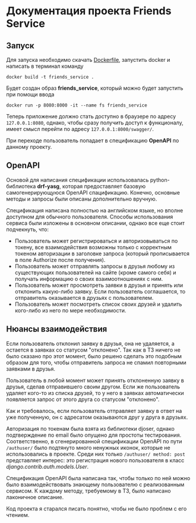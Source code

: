 # Документация проекта Friends Service
## Запуск
Для запуска необходимо скачать [Dockerfile](../FriendsService/Dockerfile), запустить docker и написать в терминал команду 

`docker build -t friends_service .`

Будет создан образ __friends_service__, который можно будет запустить при помощи ввода

`docker run -p 8080:8000 -it --name fs friends_service`

Теперь приложение должно стать доступно в браузере по адресу `127.0.0.1:8080`, однако, чтобы сразу получить доступ к функционалу, имеет смысл  перейти 
по адресу `127.0.0.1:8000/swagger/`.

При переходе пользователь попадает в спецификацию __OpenAPI__ по данному проекту.
## OpenAPI
Основой для написания спецификации использовалась python-библиотека __drf-yasg__, которая предоставляет базовую самогенерирующуюся OpenAPI спацификацию.
Конечно, основные методы и запросы были описаны дополнительно вручную. 

Спецификация написана полностью на английском языке, но вполне доступном для обычного пользователя. Способы использования сервиса были изложены в 
основном описании, однако все еще стоит подчекнуть, что:
- Пользователь может регистрироваться и авторизовываться по токену, все взаимодействия возможны только с корректным токеном авторизации в заголовке 
запроса (который прописывается в поле Authorize после получения). 
- Пользователь может отправлять запросы в друзья любому из существующих пользователей на сайте (кроме самого себя) и получать информацию о своих взаимоотношениях 
с ним.
- Пользователь может просмотреть заявки в друзья и принять или отклонить какую-либо заявку. Если пользователь соглашается, то отправитель оказывается 
в друзьях с пользователем.
- Пользователь может посмотреть список своих друзей и удалить кого-либо из него по мере необходимости.

## Нюансы взаимодействия
Если пользователь отклонил заявку в друзья, она не удаляется, а остается в заявках со статусом "отклонено". Так как в ТЗ ничего не было сказано про этот момент, 
было решено сделать это подобным образом для того, чтобы отправитель запроса не спамил повторными заявками в друзья.

Пользователь в любой момент может принять отклоненную заявку в друзья, сделав отправившего своим другом. Если же пользователь удаляет кого-то из списка 
друзей, то у него в заявках автоматически появляется запрос от этого друга со статусом "отклонено".

Как и требовалось, если пользователь отправляет заявку в ответ на уже полученную, он с адресатом оказываются друг у друга в друзьях.

Авторизация по токенам была взята из библиотеки djoser, однако подтверждение по email было опущено для простоты тестирования. Соответственно, в 
сгенерированной спецификации OpenAPI по пути `/authuser/` было подтянуто много ненужных иконок, которые не использовались в проекте. Среди них только 
`/authuser/ method: post` представляет интерес: это регистрация нового пользователя в класс _django.contrib.auth.models.User_.

Спецификация OpenAPI была написана так, чтобы только по ней можно было взаимодействовать знающему пользователю с реализованным сервисом. К каждому методу, 
требуемому в ТЗ, было написано лаконичное описание.

Код проекта я старался писать понятно, чтобы не было проблем с его чтением.

